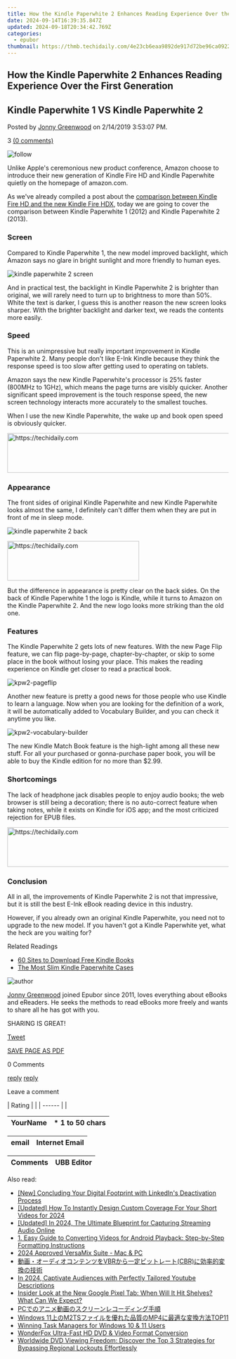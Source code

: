 ```yaml
---
title: How the Kindle Paperwhite 2 Enhances Reading Experience Over the First Generation
date: 2024-09-14T16:39:35.847Z
updated: 2024-09-18T20:34:42.769Z
categories:
  - epubor
thumbnail: https://thmb.techidaily.com/4e23cb6eaa9892de917d72be96ca092225859934da39293302befce06f1af300.jpg
---
```


## How the Kindle Paperwhite 2 Enhances Reading Experience Over the First Generation

## Kindle Paperwhite 1 VS Kindle Paperwhite 2

Posted by [Jonny Greenwood](https://plus.google.com/u/0/+JonnyGreenwood999) on 2/14/2019 3:53:07 PM.

3 [(0 comments)](http://www.epubor.com/#comment-area) 

![follow](http://www.epubor.com/images/follow.png)

Unlike Apple's ceremonious new product conference, Amazon choose to introduce their new generation of Kindle Fire HD and Kindle Paperwhite quietly on the homepage of amazon.com.

As we've already compiled a post about the [comparison between Kindle Fire HD and the new Kindle Fire HDX](https://www.slideshare.net/AdaWyy/kindle-fire-hdx-vs-kindle-fire-hd), today we are going to cover the comparison between Kindle Paperwhite 1 (2012) and Kindle Paperwhite 2 (2013).

### Screen

Compared to Kindle Paperwhite 1, the new model improved backlight, which Amazon says no glare in bright sunlight and more friendly to human eyes.

![kindle paperwhite 2 screen](http://www.epubor.com/images/popup-glare-compare.png)

And in practical test, the backlight in Kindle Paperwhite 2 is brighter than original, we will rarely need to turn up to brightness to more than 50%. White the text is darker, I guess this is another reason the new screen looks sharper. With the brighter backlight and darker text, we reads the contents more easily.

### Speed

This is an unimpressive but really important improvement in Kindle Paperwhite 2\. Many people don't like E-Ink Kindle because they think the response speed is too slow after getting used to operating on tablets.

Amazon says the new Kindle Paperwhite's processor is 25% faster (800MHz to 1GHz), which means the page turns are visibly quicker. Another significant speed improvement is the touch response speed, the new screen technology interacts more accurately to the smallest touches.

When I use the new Kindle Paperwhite, the wake up and book open speed is obviously quicker.

<!-- affiliate ads begin -->
<a href="https://aligracehair.sjv.io/c/5597632/2080317/19272" target="_top" id="2080317">
  <img src="//a.impactradius-go.com/display-ad/19272-2080317" border="0" alt="https://techidaily.com" width="728" height="90"/>
</a>
<img height="0" width="0" src="https://aligracehair.sjv.io/i/5597632/2080317/19272" style="position:absolute;visibility:hidden;" border="0" />
<!-- affiliate ads end -->

### Appearance

The front sides of original Kindle Paperwhite and new Kindle Paperwhite looks almost the same, I definitely can't differ them when they are put in front of me in sleep mode.

![kindle paperwhite 2 back](http://www.epubor.com/images/Paperwhite2.png)

<!-- affiliate ads begin -->
<a href="https://aligracehair.sjv.io/c/5597632/2012401/19272" target="_top" id="2012401">
  <img src="//a.impactradius-go.com/display-ad/19272-2012401" border="0" alt="https://techidaily.com" width="300" height="90"/>
</a>
<img height="0" width="0" src="https://aligracehair.sjv.io/i/5597632/2012401/19272" style="position:absolute;visibility:hidden;" border="0" />
<!-- affiliate ads end -->

But the difference in appearance is pretty clear on the back sides. On the back of Kindle Paperwhite 1 the logo is Kindle, while it turns to Amazon on the Kindle Paperwhite 2\. And the new logo looks more striking than the old one.

### Features

The Kindle Paperwhite 2 gets lots of new features. With the new Page Flip feature, we can flip page-by-page, chapter-by-chapter, or skip to some place in the book without losing your place. This makes the reading experience on Kindle get closer to read a practical book.

![kpw2-pageflip](http://www.epubor.com/images/showme-pageflip.png)

Another new feature is pretty a good news for those people who use Kindle to learn a language. Now when you are looking for the definition of a work, it will be automatically added to Vocabulary Builder, and you can check it anytime you like.

![kpw2-vocabulary-builder](http://www.epubor.com/images/vocabbuilder-2.png)

The new Kindle Match Book feature is the high-light among all these new stuff. For all your purchased or gonna-purchase paper book, you will be able to buy the Kindle edition for no more than $2.99.

### Shortcomings

The lack of headphone jack disables people to enjoy audio books; the web browser is still being a decoration; there is no auto-correct feature when taking notes, while it exists on Kindle for iOS app; and the most criticized rejection for EPUB files.

<!-- affiliate ads begin -->
<a href="https://appsumo.8odi.net/c/5597632/2068407/7443" target="_top" id="2068407">
  <img src="//a.impactradius-go.com/display-ad/7443-2068407" border="0" alt="https://techidaily.com" width="728" height="90"/>
</a>
<img height="0" width="0" src="https://appsumo.8odi.net/i/5597632/2068407/7443" style="position:absolute;visibility:hidden;" border="0" />
<!-- affiliate ads end -->

### Conclusion

All in all, the improvements of Kindle Paperwhite 2 is not that impressive, but it is still the best E-Ink eBook reading device in this industry.

However, if you already own an original Kindle Paperwhite, you need not to upgrade to the new model. If you haven't got a Kindle Paperwhite yet, what the heck are you waiting for?

Related Readings

* [60 Sites to Download Free Kindle Books](https://tools.techidaily.com/epubor/products/)
* [The Most Slim Kindle Paperwhite Cases](https://tools.techidaily.com/epubor/products/)

![author](http://www.epubor.com/images/uppic/jonny.png)

[Jonny Greenwood](https://plus.google.com/u/0/+JonnyGreenwood999) joined Epubor since 2011, loves everything about eBooks and eReaders. He seeks the methods to read eBooks more freely and wants to share all he has got with you.

SHARING IS GREAT!

[Tweet](https://twitter.com/share) 

[SAVE PAGE AS PDF](https://tools.techidaily.com/epubor/products/) 

0 Comments

[reply](https://tools.techidaily.com/epubor/products/) [reply](https://tools.techidaily.com/epubor/products/) 

Leave a comment

| Rating |  |
| ------ |  |

| YourName | \*  1 to 50 chars |
| -------- | ----------------- |

| email | Internet Email |
| ----- | -------------- |

| Comments | UBB Editor |
| -------- | ---------- |

<ins class="adsbygoogle"
     style="display:block"
     data-ad-format="autorelaxed"
     data-ad-client="ca-pub-7571918770474297"
     data-ad-slot="1223367746"></ins>

<ins class="adsbygoogle"
     style="display:block"
     data-ad-client="ca-pub-7571918770474297"
     data-ad-slot="8358498916"
     data-ad-format="auto"
     data-full-width-responsive="true"></ins>

<span class="atpl-alsoreadstyle">Also read:</span>
<div><ul>
<li><a href="https://extra-tips.techidaily.com/new-concluding-your-digital-footprint-with-linkedins-deactivation-process/"><u>[New] Concluding Your Digital Footprint with LinkedIn's Deactivation Process</u></a></li>
<li><a href="https://youtube-docs.techidaily.com/ed-how-to-instantly-design-custom-coverage-for-your-short-videos-for-2024/"><u>[Updated] How To Instantly Design Custom Coverage For Your Short Videos for 2024</u></a></li>
<li><a href="https://video-capture.techidaily.com/updated-in-2024-the-ultimate-blueprint-for-capturing-streaming-audio-online/"><u>[Updated] In 2024, The Ultimate Blueprint for Capturing Streaming Audio Online</u></a></li>
<li><a href="https://discover-bits.techidaily.com/1-easy-guide-to-converting-videos-for-android-playback-step-by-step-formatting-instructions/"><u>1. Easy Guide to Converting Videos for Android Playback: Step-by-Step Formatting Instructions</u></a></li>
<li><a href="https://some-guidance.techidaily.com/2024-approved-versamix-suite-mac-and-pc/"><u>2024 Approved VersaMix Suite - Mac & PC</u></a></li>
<li><a href="https://discover-bits.techidaily.com/1726027065719-vbrcbr/"><u>動画・オーディオコンテンツをVBRから一定ビットレート(CBR)に効率的変換の技術</u></a></li>
<li><a href="https://youtube-clips.techidaily.com/in-2024-captivate-audiences-with-perfectly-tailored-youtube-descriptions/"><u>In 2024, Captivate Audiences with Perfectly Tailored Youtube Descriptions</u></a></li>
<li><a href="https://technical-tips.techidaily.com/insider-look-at-the-new-google-pixel-tab-when-will-it-hit-shelves-what-can-we-expect/"><u>Insider Look at the New Google Pixel Tab: When Will It Hit Shelves? What Can We Expect?</u></a></li>
<li><a href="https://discover-bits.techidaily.com/1726026593598-pc/"><u>PCでのアニメ動画のスクリーンレコーディング手順</u></a></li>
<li><a href="https://discover-bits.techidaily.com/windows-11m2tsmp4top11/"><u>Windows 11上のM2TSファイルを優れた品質のMP4に最適な変換方法TOP11</u></a></li>
<li><a href="https://win11.techidaily.com/winning-task-managers-for-windows-10-and-11-users/"><u>Winning Task Managers for Windows 10 & 11 Users</u></a></li>
<li><a href="https://discover-bits.techidaily.com/wonderfox-ultra-fast-hd-dvd-and-video-format-conversion/"><u>WonderFox Ultra-Fast HD DVD & Video Format Conversion</u></a></li>
<li><a href="https://discover-bits.techidaily.com/worldwide-dvd-viewing-freedom-discover-the-top-3-strategies-for-bypassing-regional-lockouts-effortlessly/"><u>Worldwide DVD Viewing Freedom: Discover the Top 3 Strategies for Bypassing Regional Lockouts Effortlessly</u></a></li>
</ul></div>

